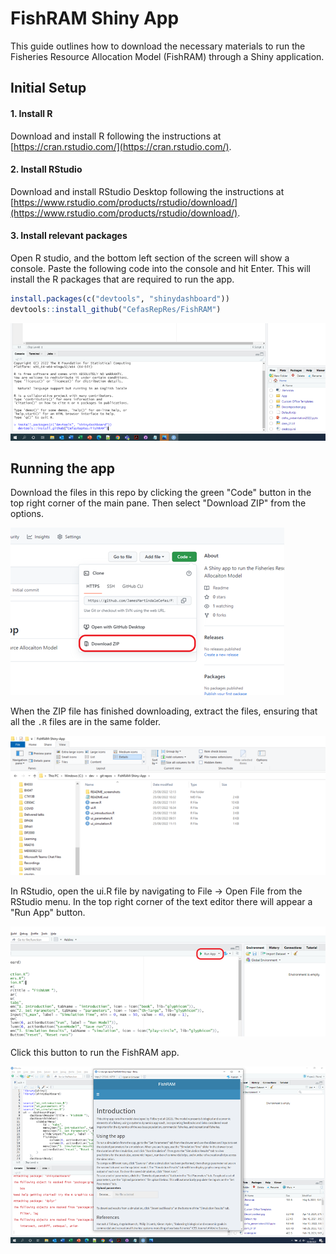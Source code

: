# FishRAM Shiny App
This guide outlines how to download the necessary materials to run the Fisheries Resource Allocation Model (FishRAM) through a Shiny application. 

## Initial Setup
#### 1. Install R

Download and install R following the instructions at [https://cran.rstudio.com/](https://cran.rstudio.com/).

#### 2. Install RStudio

Download and install RStudio Desktop following the instructions at [https://www.rstudio.com/products/rstudio/download/](https://www.rstudio.com/products/rstudio/download/).


#### 3. Install relevant packages
Open R studio, and the bottom left section of the screen will show a console. Paste the following code into the console and hit Enter. This will install the R packages that are required to run the app.

``` r
install.packages(c("devtools", "shinydashboard"))
devtools::install_github("CefasRepRes/FishRAM")
```

![Installing packages screenshots](README_screenshots/InstallPackages.png)


## Running the app
Download the files in this repo by clicking the green "Code" button in the top right corner of the main pane. Then select "Download ZIP" from the options.

![GitHub Screenshots](README_screenshots/GitHub.png)


When the ZIP file has finished downloading, extract the files, ensuring that all the `.R` files are in the same folder.


![File Structure Screenshot](README_screenshots/FileStructure.png)

In RStudio, open the ui.R file by navigating to File -> Open File from the RStudio menu. In the top right corner of the text editor there will appear a "Run App" button. 


![Run app screenshot](README_screenshots/RunApp.png)

Click this button to run the FishRAM app.

![Running app screenshot](README_screenshots/OpenedApp.png)


